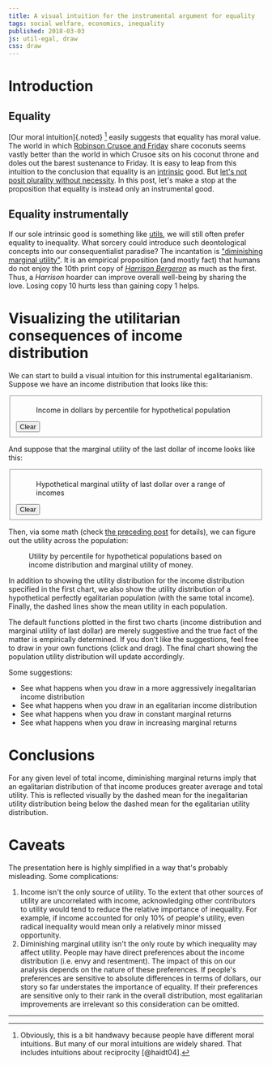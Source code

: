 ```yaml
---
title: A visual intuition for the instrumental argument for equality
tags: social welfare, economics, inequality
published: 2018-03-03
js: util-egal, draw
css: draw
---
```


# Introduction

## Equality

[Our moral intuition]{.noted} [^intuition] easily suggests that equality has moral value. The world in which [Robinson Crusoe and Friday](https://en.wikipedia.org/wiki/Robinson_Crusoe_economy) share coconuts seems vastly better than the world in which Crusoe sits on his coconut throne and doles out the barest sustenance to Friday. It is easy to leap from this intuition to the conclusion that equality is an [intrinsic](https://en.wikipedia.org/wiki/Instrumental_and_intrinsic_value) good. But [let's not posit plurality without necessity](https://en.wikipedia.org/wiki/Occam%27s_razor). In this post, let's make a stop at the proposition that equality is instead only an instrumental good.

## Equality instrumentally

If our sole intrinsic good is something like [utils](https://en.wikipedia.org/wiki/Utility), we will still often prefer equality to inequality. What sorcery could introduce such deontological concepts into our consequentialist paradise? The incantation is ["diminishing marginal utility"]( https://en.wikipedia.org/wiki/Marginal_utility#Diminishing_marginal_utility). It is an empirical proposition (and mostly fact) that humans do not enjoy the 10th print copy of [_Harrison Bergeron_](https://en.wikipedia.org/wiki/Harrison_Bergeron) as much as the first. Thus, a _Harrison_ hoarder can improve overall well-being by sharing the love. Losing copy 10 hurts less than gaining copy 1 helps.

# Visualizing the utilitarian consequences of income distribution

We can start to build a visual intuition for this instrumental egalitarianism. Suppose we have an income distribution that looks like this:

<form>
<fieldset class="draw">
<figure>
<figcaption>Income in dollars by percentile for hypothetical population</figcaption>
<div id="income-distribution"></div>
</figure>
<button type="button">Clear</button>
</fieldset>
</form>

And suppose that the marginal utility of the last dollar of income looks like this:

<form>
<fieldset class="draw">
<figure>
<figcaption>Hypothetical marginal utility of last dollar over a range of incomes</figcaption>
<div id="marginal-utility"></div>
</figure>
<button type="button">Clear</button>
</fieldset>
</form>

Then, via some math (check [the preceding post](../utilitarian-egalitarianism-notebook/) for details), we can figure out the utility across the population:

<figure>
<figcaption>Utility by percentile for hypothetical populations based on income distribution and marginal utility of money.</figcaption>
<div id="utility-distribution"></div>
</figure>

In addition to showing the utility distribution for the income distribution specified in the first chart, we also show the utility distribution of a hypothetical perfectly egalitarian population (with the same total income). Finally, the dashed lines show the mean utility in each population.

The default functions plotted in the first two charts (income distribution and marginal utility of last dollar) are merely suggestive and the true fact of the matter is empirically determined. If you don't like the suggestions, feel free to draw in your own functions (click and drag). The final chart showing the population utility distribution will update accordingly.

Some suggestions:

- See what happens when you draw in a more aggressively inegalitarian income distribution
- See what happens when you draw in an egalitarian income distribution
- See what happens when you draw in constant marginal returns
- See what happens when you draw in increasing marginal returns

# Conclusions

For any given level of total income, diminishing marginal returns imply that an egalitarian distribution of that income produces greater average and total utility. This is reflected visually by the dashed mean for the inegalitarian utility distribution being below the dashed mean for the egalitarian utility distribution.

# Caveats

The presentation here is highly simplified in a way that's probably misleading. Some complications:

1. Income isn't the only source of utility. To the extent that other sources of utility are uncorrelated with income, acknowledging other contributors to utility would tend to reduce the relative importance of inequality. For example, if income accounted for only 10% of people's utility, even radical inequality would mean only a relatively minor missed opportunity.
2. Diminishing marginal utility isn't the only route by which inequality may affect utility. People may have direct preferences about the income distribution (i.e. envy and resentment). The impact of this on our analysis depends on the nature of these preferences. If people's preferences are sensitive to absolute differences in terms of dollars, our story so far understates the importance of equality. If their preferences are sensitive only to their rank in the overall distribution, most egalitarian improvements are irrelevant so this consideration can be omitted.

[^intuition]: Obviously, this is a bit handwavy because people have different moral intuitions. But many of our moral intuitions are widely shared. That includes intuitions about reciprocity [@haidt04].

<hr class="references">
